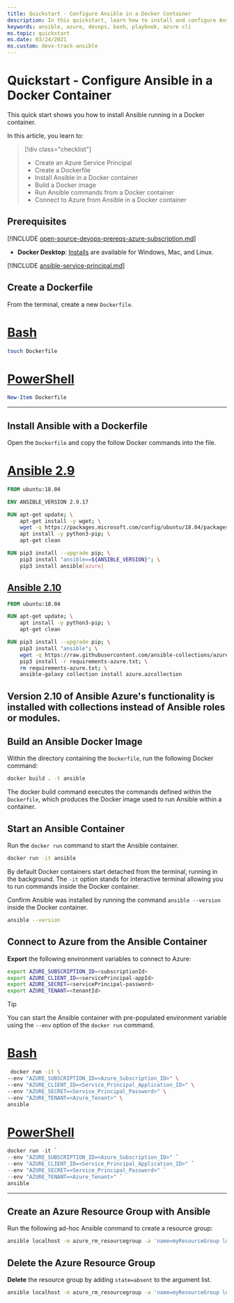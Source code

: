 ```yaml
---
title: Quickstart - Configure Ansible in a Docker Container
description: In this quickstart, learn how to install and configure Ansible running in a Docker container to managing Azure resources.
keywords: ansible, azure, devops, bash, playbook, azure cli
ms.topic: quickstart
ms.date: 03/24/2021
ms.custom: devx-track-ansible
---
```


# Quickstart - Configure Ansible in a Docker Container

This quick start shows you how to install Ansible running in a Docker container.

In this article, you learn to:

> [!div class="checklist"]
> * Create an Azure Service Principal
> * Create a Dockerfile
> * Install Ansible in a Docker container
> * Build a Docker image
> * Run Ansible commands from a Docker container
> * Connect to Azure from Ansible in a Docker container

## Prerequisites

[!INCLUDE [open-source-devops-prereqs-azure-subscription.md](../includes/open-source-devops-prereqs-azure-subscription.md)]
- **Docker Desktop**: [Installs](https://www.docker.com/products/docker-desktop) are available for Windows, Mac, and Linux.

[!INCLUDE [ansible-service-principal.md](includes/ansible-service-principal.md)]

## Create a Dockerfile

From the terminal, create a new `Dockerfile`.

# [Bash](#tab/bash)
```bash
touch Dockerfile
```
# [PowerShell](#tab/powershell)
```powershell
New-Item Dockerfile
```
---

## Install Ansible with a Dockerfile

Open the `Dockerfile` and copy the follow Docker commands into the file.

# [Ansible 2.9](#tab/ansible-2-9)
```dockerfile
FROM ubuntu:18.04

ENV ANSIBLE_VERSION 2.9.17

RUN apt-get update; \
    apt-get install -y wget; \
    wget -q https://packages.microsoft.com/config/ubuntu/18.04/packages-microsoft-prod.deb;\
    apt install -y python3-pip; \
    apt-get clean

RUN pip3 install --upgrade pip; \
    pip3 install "ansible==${ANSIBLE_VERSION}"; \
    pip3 install ansible[azure]
```
## [Ansible 2.10](#tab/ansible-2-10)
```dockerfile
FROM ubuntu:18.04

RUN apt-get update; \
    apt install -y python3-pip; \
    apt-get clean

RUN pip3 install --upgrade pip; \
    pip3 install "ansible"; \
    wget -q https://raw.githubusercontent.com/ansible-collections/azure/dev/requirements-azure.txt; \
    pip3 install -r requirements-azure.txt; \
    rm requirements-azure.txt; \
    ansible-galaxy collection install azure.azcollection
```
Version 2.10 of Ansible Azure's functionality is installed with collections instead of Ansible roles or modules.
---

## Build an Ansible Docker Image

Within the directory containing the `Dockerfile`, run the following Docker command:

```cmd
docker build . -t ansible
```

The docker build command executes the commands defined within the `Dockerfile`, which produces the Docker image used to run Ansible within a container.

## Start an Ansible Container

Run the `docker run` command to start the Ansible container.

```cmd
docker run -it ansible
```

By default Docker containers start detached from the terminal, running in the background. The `-it` option stands for interactive terminal allowing you to run commands inside the Docker container.

Confirm Ansible was installed by running the command `ansible --version` inside the Docker container.

```bash
ansible --version
```

## Connect to Azure from the Ansible Container

**Export** the following environment variables to connect to Azure:

```bash
export AZURE_SUBSCRIPTION_ID=<subscriptionId>
export AZURE_CLIENT_ID=<servicePrincipal-appId>
export AZURE_SECRET=<servicePrincipal-password>
export AZURE_TENANT=<tenantId>
```

> [!TIP]
> You can start the Ansible container with pre-populated environment variable using the `--env` option of the `docker run` command.

# [Bash](#tab/bash)
```bash
 docker run -it \
--env "AZURE_SUBSCRIPTION_ID=<Azure_Subscription_ID>" \
--env "AZURE_CLIENT_ID=<Service_Principal_Application_ID>" \
--env "AZURE_SECRET=<Service_Principal_Password>" \
--env "AZURE_TENANT=<Azure_Tenant>" \
ansible
```
# [PowerShell](#tab/powershell)
```powershell
docker run -it `
--env "AZURE_SUBSCRIPTION_ID=<Azure_Subscription_ID>" `
--env "AZURE_CLIENT_ID=<Service_Principal_Application_ID>" `
--env "AZURE_SECRET=<Service_Principal_Password>" `
--env "AZURE_TENANT=<Azure_Tenant>" `
ansible
```
---

## Create an Azure Resource Group with Ansible

Run the following ad-hoc Ansible command to create a resource group:

```bash
ansible localhost -m azure_rm_resourcegroup -a 'name=myResourceGroup location=eastus'
```

## Delete the Azure Resource Group

**Delete** the resource group by adding `state=absent` to the argument list.

```bash
ansible localhost -m azure_rm_resourcegroup -a 'name=myResourceGroup location=eastus state=absent'
```
